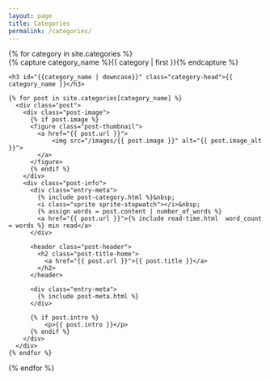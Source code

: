 ```yaml
---
layout: page
title: Categories
permalink: /categories/
---
```


<div id="archives">
{% for category in site.categories %}
  <div class="archive-group">
    {% capture category_name %}{{ category | first }}{% endcapture %}

    <h3 id="{{category_name | downcase}}" class="category-head">{{ category_name }}</h3>

    {% for post in site.categories[category_name] %}
      <div class="post">
        <div class="post-image">
          {% if post.image %}
          <figure class="post-thumbnail">
            <a href="{{ post.url }}">
                <img src="/images/{{ post.image }}" alt="{{ post.image_alt }}">
            </a>
          </figure>
          {% endif %}
        </div>
        <div class="post-info">
          <div class="entry-meta">
            {% include post-category.html %}&nbsp;
            <i class="sprite sprite-stopwatch"></i>&nbsp;
            {% assign words = post.content | number_of_words %}
            <a href="{{ post.url }}">{% include read-time.html  word_count = words %} min read</a>
          </div>

          <header class="post-header">
            <h2 class="post-title-home">
              <a href="{{ post.url }}">{{ post.title }}</a>
            </h2>
          </header>

          <div class="entry-meta">
            {% include post-meta.html %}
          </div>

          {% if post.intro %}
              <p>{{ post.intro }}</p>
          {% endif %}
        </div>
      </div>
    {% endfor %}
  </div>
{% endfor %}
</div>
